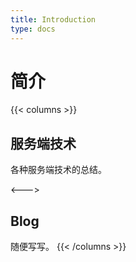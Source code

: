 ```yaml
---
title: Introduction
type: docs
---
```


# 简介

{{< columns >}}
## 服务端技术

各种服务端技术的总结。

<--->

## Blog

随便写写。
{{< /columns >}}

